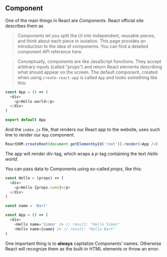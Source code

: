 ## Component

One of the main things in React are *Components*. React official site describes them as 
> Components let you split the UI into independent, reusable pieces, and think about each piece in isolation. This page provides an introduction to the idea of components. You can find a detailed component API reference here.

> Conceptually, components are like JavaScript functions. They accept arbitrary inputs (called “props”) and return React elements describing what should appear on the screen.
The default component, created when using `create-react-app` is called `App` and looks something like this:

```js
const App = () => (
  <div>
    <p>Hello world</p>
  </div>
)

export default App
```

And the `index.js` file, that renders our React app to the website, uses such line to render our `App` component.
```js
ReactDOM.createRoot(document.getElementbyId('root')).render(<App />)
```

The app will render *div*-tag, which wraps a *p*-tag containing the text *Hello world*.

You can pass data to Components using so-called *props*, like this:
```js
const Hello = (props) => (
  <div>
    <p>Hello {props.name}</p>
  </div>
)

const name = 'Bart'

const App = () => (
  <div>
    <Hello name='Simon' /> // result: "Hello Simon"
    <Hello name={name} /> // result: "Hello Bart"
)
```
One important thing is to **always** capitalize Components' names. Otherwise React will recognize them as the built-in HTML elements or throw an error.